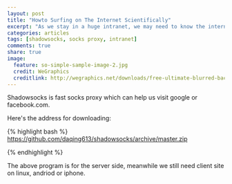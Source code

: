```yaml
---
layout: post
title: "Howto Surfing on The Internet Scientifically"
excerpt: "As we stay in a huge intranet, we may need to know the internet" 
categories: articles
tags: [shadowsocks, socks proxy, intranet]
comments: true
share: true
image:
  feature: so-simple-sample-image-2.jpg
  credit: WeGraphics
  creditlink: http://wegraphics.net/downloads/free-ultimate-blurred-background-pack/
---
```


Shadowsocks is fast socks proxy which can help us visit google or facebook.com. 


Here's the address for downloading: 

{% highlight bash %}
https://github.com/daqing613/shadowsocks/archive/master.zip

{% endhighlight %}

The above program is for the server side, meanwhile we still need client site on linux, andriod or iphone. 





